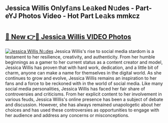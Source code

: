 ## Jessica Willis Onlyf𝚊ns Le𝚊ked N𝚞des - Part-eYJ Photos Video - Hot Part Le𝚊ks mmkcz

# <h2><a href="http://ab63063.deff.icu/?id=Jessica+Willis">🔗 New 👉🔴 Jessica Willis VIDEO Photos</a></h2>

[![Jessica Willis N𝚞des](https://i.imgur.com/rIISA9y.gif)](http://ab63063.deff.icu/?id=Jessica+Willis)
Jessica Willis's rise to social media stardom is a testament to her resilience, creativity, and authenticity. From her humble beginnings as a gamer to her current status as a content creator and model, Jessica Willis has proven that with hard work, dedication, and a little bit of charm, anyone can make a name for themselves in the digital world. As she continues to grow and evolve, Jessica Willis remains an inspiration to her fans and a force to be reckoned with in the world of social media. Like many social media personalities, Jessica Willis has faced her fair share of controversies and criticisms. From her explicit content to her involvement in various feuds, Jessica Willis's online presence has been a subject of debate and discussion. However, she has always remained unapologetic about her choices and has used these controversies as opportunities to engage with her audience and address any concerns or misconceptions.
